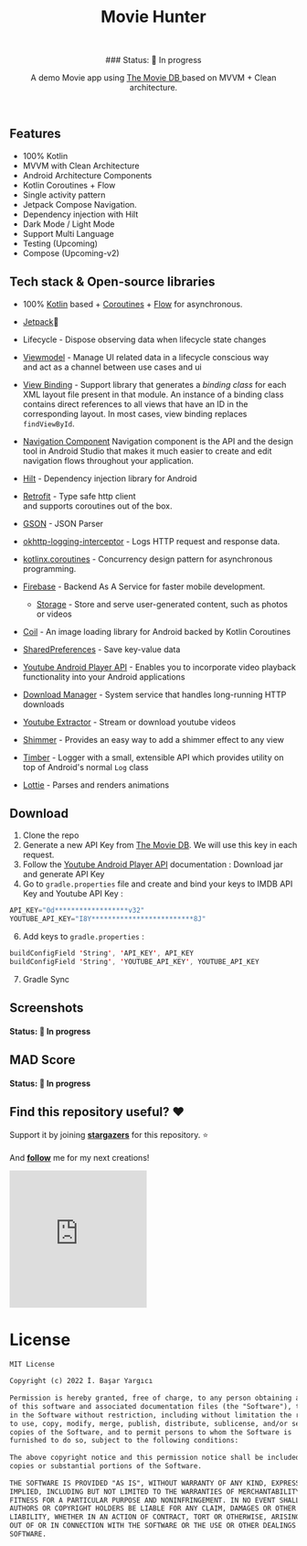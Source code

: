 <h1 align="center">Movie Hunter</h1></br>  
<p align="center">### Status: 🚧 In progress  </p>
<p align="center">    
A demo Movie app using <a href="https://www.themoviedb.org" target="_blank"> The Movie DB </a> based on MVVM + Clean architecture.<br>  
</p>  
</br>  

## Features
* 100% Kotlin
* MVVM with Clean Architecture
* Android Architecture Components
* Kotlin Coroutines + Flow
* Single activity pattern
* Jetpack Compose Navigation.
* Dependency injection with Hilt
* Dark Mode / Light Mode
* Support Multi Language
* Testing (Upcoming)
* Compose (Upcoming-v2)

##  Tech stack & Open-source libraries

- 100%  [Kotlin](https://kotlinlang.org/)  based +  [Coroutines](https://github.com/Kotlin/kotlinx.coroutines)  +  [Flow](https://kotlin.github.io/kotlinx.coroutines/kotlinx-coroutines-core/kotlinx.coroutines.flow/)  for asynchronous.
- [Jetpack](https://developer.android.com/jetpack)🚀
- Lifecycle - Dispose observing data when lifecycle state changes
- [Viewmodel](https://developer.android.com/topic/libraries/architecture/viewmodel) - Manage UI related data in a lifecycle conscious way  
  and act as a channel between use cases and ui
- [View Binding](https://developer.android.com/topic/libraries/view-binding) - Support library that generates a _binding class_ for each XML layout file present in that module. An instance of a binding class contains direct references to all views that have an ID in the corresponding layout. In most cases, view binding replaces  `findViewById`.
- [Navigation Component](https://developer.android.com/guide/navigation) Navigation component is the API and the design tool in Android Studio that makes it much easier to create and edit navigation flows throughout your application.

- [Hilt](https://developer.android.com/training/dependency-injection/hilt-android) - Dependency injection library for Android
- [Retrofit](https://square.github.io/retrofit/) - Type safe http client  
  and supports coroutines out of the box.
- [GSON](https://github.com/square/moshi) - JSON Parser
- [okhttp-logging-interceptor](https://github.com/square/okhttp/blob/master/okhttp-logging-interceptor/README.md) - Logs HTTP request and response data.
- [kotlinx.coroutines](https://github.com/Kotlin/kotlinx.coroutines) - Concurrency design pattern for asynchronous programming.
- [Firebase](https://firebase.google.com/) - Backend As A Service for faster mobile development.
  - [Storage](https://firebase.google.com/docs/storage) - Store and serve user-generated content, such as photos or videos

- [Coil](https://coil-kt.github.io/coil/) - An image loading library for Android backed by Kotlin Coroutines
- [SharedPreferences](https://developer.android.com/reference/android/content/SharedPreferences) - Save key-value data

- [Youtube Android Player API](https://developers.google.com/youtube/android/player) - Enables you to incorporate video playback functionality into your Android applications
- [Download Manager](https://developer.android.com/reference/android/app/DownloadManager) - System service that handles long-running HTTP downloads
- [Youtube Extractor](https://github.com/HaarigerHarald/android-youtubeExtractor) - Stream or download youtube videos
- [Shimmer](https://github.com/facebook/shimmer-android) - Provides an easy way to add a shimmer effect to any view
- [Timber](https://github.com/JakeWharton/timber) - Logger with a small, extensible API which provides utility on top of Android's normal  `Log` class
- [Lottie](https://github.com/facebook/shimmer-android) - Parses and renders animations

## Download

1. Clone the repo
2. Generate a new API Key from [The Movie DB](https://www.themoviedb.org/settings/api). We will use this key in each request.
3. Follow the [Youtube Android Player API](https://developers.google.com/youtube/android/player) documentation : Download jar and generate API Key
4. Go to `gradle.properties` file and create and bind your keys to IMDB API Key and Youtube API Key :
 ```kotlin
 API_KEY="0d******************v32" 
 YOUTUBE_API_KEY="I8Y*************************8J"  
```  
6. Add keys to `gradle.properties` :
 ```kotlin
 buildConfigField 'String', 'API_KEY', API_KEY 
 buildConfigField 'String', 'YOUTUBE_API_KEY', YOUTUBE_API_KEY  
```  
7. Gradle Sync

## Screenshots

#### Status: 🚧 In progress

<!--   
<p align="center">  
<img src=".gif" width="32%"/>  
<img src=".gif" width="32%"/>  
<img src=".gif" width="32%"/>  
</p>  
 -->  


## MAD Score
#### Status: 🚧 In progress



## Find this repository useful? :heart:
Support it by joining __[stargazers](https://github.com/basarYargici/movie-hunt/stargazers)__ for this repository. :star: <br>  
And __[follow](https://github.com/basarYargici)__ me for my next creations!

<iframe src="https://giphy.com/embed/ZBVhKIDgts1eHYdT7u" width="240" height="240" frameBorder="0" class="giphy-embed" allowFullScreen></iframe><p><a href="https://giphy.com/gifs/Grittv-cowboy-salute-john-wayne-ZBVhKIDgts1eHYdT7u"></a></p>

# License
```xml  
MIT License  
  
Copyright (c) 2022 İ. Başar Yargıcı  
  
Permission is hereby granted, free of charge, to any person obtaining a copy  
of this software and associated documentation files (the "Software"), to deal  
in the Software without restriction, including without limitation the rights  
to use, copy, modify, merge, publish, distribute, sublicense, and/or sell  
copies of the Software, and to permit persons to whom the Software is  
furnished to do so, subject to the following conditions:  
  
The above copyright notice and this permission notice shall be included in all  
copies or substantial portions of the Software.  
  
THE SOFTWARE IS PROVIDED "AS IS", WITHOUT WARRANTY OF ANY KIND, EXPRESS OR  
IMPLIED, INCLUDING BUT NOT LIMITED TO THE WARRANTIES OF MERCHANTABILITY,  
FITNESS FOR A PARTICULAR PURPOSE AND NONINFRINGEMENT. IN NO EVENT SHALL THE  
AUTHORS OR COPYRIGHT HOLDERS BE LIABLE FOR ANY CLAIM, DAMAGES OR OTHER  
LIABILITY, WHETHER IN AN ACTION OF CONTRACT, TORT OR OTHERWISE, ARISING FROM,  
OUT OF OR IN CONNECTION WITH THE SOFTWARE OR THE USE OR OTHER DEALINGS IN THE  
SOFTWARE.  
```